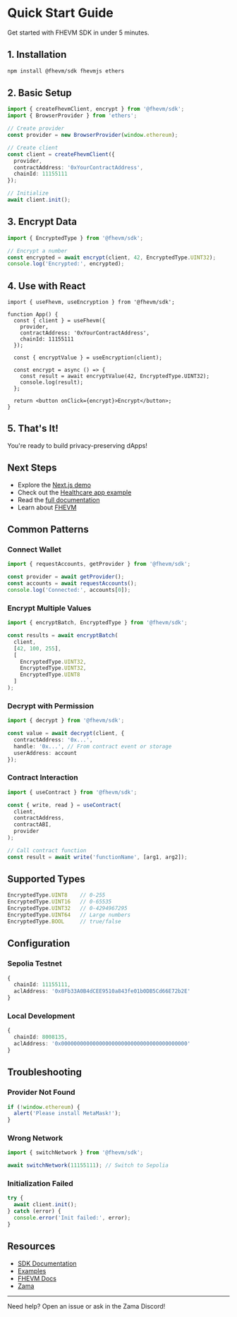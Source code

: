 # Quick Start Guide

Get started with FHEVM SDK in under 5 minutes.

## 1. Installation

```bash
npm install @fhevm/sdk fhevmjs ethers
```

## 2. Basic Setup

```typescript
import { createFhevmClient, encrypt } from '@fhevm/sdk';
import { BrowserProvider } from 'ethers';

// Create provider
const provider = new BrowserProvider(window.ethereum);

// Create client
const client = createFhevmClient({
  provider,
  contractAddress: '0xYourContractAddress',
  chainId: 11155111
});

// Initialize
await client.init();
```

## 3. Encrypt Data

```typescript
import { EncryptedType } from '@fhevm/sdk';

// Encrypt a number
const encrypted = await encrypt(client, 42, EncryptedType.UINT32);
console.log('Encrypted:', encrypted);
```

## 4. Use with React

```tsx
import { useFhevm, useEncryption } from '@fhevm/sdk';

function App() {
  const { client } = useFhevm({
    provider,
    contractAddress: '0xYourContractAddress',
    chainId: 11155111
  });

  const { encryptValue } = useEncryption(client);

  const encrypt = async () => {
    const result = await encryptValue(42, EncryptedType.UINT32);
    console.log(result);
  };

  return <button onClick={encrypt}>Encrypt</button>;
}
```

## 5. That's It!

You're ready to build privacy-preserving dApps!

## Next Steps

- Explore the [Next.js demo](./examples/nextjs-demo/)
- Check out the [Healthcare app example](./examples/healthcare-app/)
- Read the [full documentation](./packages/fhevm-sdk/README.md)
- Learn about [FHEVM](https://docs.zama.ai/fhevm)

## Common Patterns

### Connect Wallet

```typescript
import { requestAccounts, getProvider } from '@fhevm/sdk';

const provider = await getProvider();
const accounts = await requestAccounts();
console.log('Connected:', accounts[0]);
```

### Encrypt Multiple Values

```typescript
import { encryptBatch, EncryptedType } from '@fhevm/sdk';

const results = await encryptBatch(
  client,
  [42, 100, 255],
  [
    EncryptedType.UINT32,
    EncryptedType.UINT32,
    EncryptedType.UINT8
  ]
);
```

### Decrypt with Permission

```typescript
import { decrypt } from '@fhevm/sdk';

const value = await decrypt(client, {
  contractAddress: '0x...',
  handle: '0x...', // From contract event or storage
  userAddress: account
});
```

### Contract Interaction

```typescript
import { useContract } from '@fhevm/sdk';

const { write, read } = useContract(
  client,
  contractAddress,
  contractABI,
  provider
);

// Call contract function
const result = await write('functionName', [arg1, arg2]);
```

## Supported Types

```typescript
EncryptedType.UINT8    // 0-255
EncryptedType.UINT16   // 0-65535
EncryptedType.UINT32   // 0-4294967295
EncryptedType.UINT64   // Large numbers
EncryptedType.BOOL     // true/false
```

## Configuration

### Sepolia Testnet

```typescript
{
  chainId: 11155111,
  aclAddress: '0x8Fb33A0B4dCEE9510a843fe01b0DB5Cd66E72b2E'
}
```

### Local Development

```typescript
{
  chainId: 8008135,
  aclAddress: '0x0000000000000000000000000000000000000000'
}
```

## Troubleshooting

### Provider Not Found

```typescript
if (!window.ethereum) {
  alert('Please install MetaMask!');
}
```

### Wrong Network

```typescript
import { switchNetwork } from '@fhevm/sdk';

await switchNetwork(11155111); // Switch to Sepolia
```

### Initialization Failed

```typescript
try {
  await client.init();
} catch (error) {
  console.error('Init failed:', error);
}
```

## Resources

- [SDK Documentation](./packages/fhevm-sdk/README.md)
- [Examples](./examples/)
- [FHEVM Docs](https://docs.zama.ai/fhevm)
- [Zama](https://www.zama.ai/)

---

Need help? Open an issue or ask in the Zama Discord!
